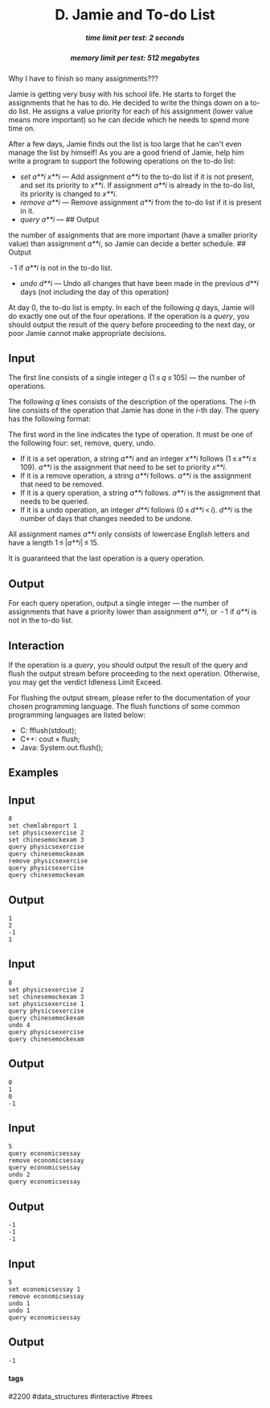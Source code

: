 <h1 style='text-align: center;'> D. Jamie and To-do List</h1>

<h5 style='text-align: center;'>time limit per test: 2 seconds</h5>
<h5 style='text-align: center;'>memory limit per test: 512 megabytes</h5>

Why I have to finish so many assignments???

Jamie is getting very busy with his school life. He starts to forget the assignments that he has to do. He decided to write the things down on a to-do list. He assigns a value priority for each of his assignment (lower value means more important) so he can decide which he needs to spend more time on.

After a few days, Jamie finds out the list is too large that he can't even manage the list by himself! As you are a good friend of Jamie, help him write a program to support the following operations on the to-do list:

* *set* *a**i* *x**i* — Add assignment *a**i* to the to-do list if it is not present, and set its priority to *x**i*. If assignment *a**i* is already in the to-do list, its priority is changed to *x**i*.
* *remove* *a**i* — Remove assignment *a**i* from the to-do list if it is present in it.
* *query* *a**i* — ## Output

 the number of assignments that are more important (have a smaller priority value) than assignment *a**i*, so Jamie can decide a better schedule. ## Output

  - 1 if *a**i* is not in the to-do list.
* *undo* *d**i* — Undo all changes that have been made in the previous *d**i* days (not including the day of this operation)

At day 0, the to-do list is empty. In each of the following *q* days, Jamie will do exactly one out of the four operations. If the operation is a *query*, you should output the result of the query before proceeding to the next day, or poor Jamie cannot make appropriate decisions.

## Input

The first line consists of a single integer *q* (1 ≤ *q* ≤ 105) — the number of operations.

The following *q* lines consists of the description of the operations. The *i*-th line consists of the operation that Jamie has done in the *i*-th day. The query has the following format:

The first word in the line indicates the type of operation. It must be one of the following four: set, remove, query, undo.

* If it is a set operation, a string *a**i* and an integer *x**i* follows (1 ≤ *x**i* ≤ 109). *a**i* is the assignment that need to be set to priority *x**i*.
* If it is a remove operation, a string *a**i* follows. *a**i* is the assignment that need to be removed.
* If it is a query operation, a string *a**i* follows. *a**i* is the assignment that needs to be queried.
* If it is a undo operation, an integer *d**i* follows (0 ≤ *d**i* < *i*). *d**i* is the number of days that changes needed to be undone.

All assignment names *a**i* only consists of lowercase English letters and have a length 1 ≤ |*a**i*| ≤ 15.

It is guaranteed that the last operation is a query operation.

## Output

For each query operation, output a single integer — the number of assignments that have a priority lower than assignment *a**i*, or  - 1 if *a**i* is not in the to-do list.

## Interaction

If the operation is a *query*, you should output the result of the query and flush the output stream before proceeding to the next operation. Otherwise, you may get the verdict Idleness Limit Exceed.

For flushing the output stream, please refer to the documentation of your chosen programming language. The flush functions of some common programming languages are listed below:

* C: fflush(stdout);
* C++: cout « flush;
* Java: System.out.flush();
## Examples

## Input


```
8  
set chemlabreport 1  
set physicsexercise 2  
set chinesemockexam 3  
query physicsexercise  
query chinesemockexam  
remove physicsexercise  
query physicsexercise  
query chinesemockexam  

```
## Output


```
1  
2  
-1  
1  

```
## Input


```
8  
set physicsexercise 2  
set chinesemockexam 3  
set physicsexercise 1  
query physicsexercise  
query chinesemockexam  
undo 4  
query physicsexercise  
query chinesemockexam  

```
## Output


```
0  
1  
0  
-1  

```
## Input


```
5  
query economicsessay  
remove economicsessay  
query economicsessay  
undo 2  
query economicsessay  

```
## Output


```
-1  
-1  
-1  

```
## Input


```
5  
set economicsessay 1  
remove economicsessay  
undo 1  
undo 1  
query economicsessay  

```
## Output


```
-1  

```


#### tags 

#2200 #data_structures #interactive #trees 